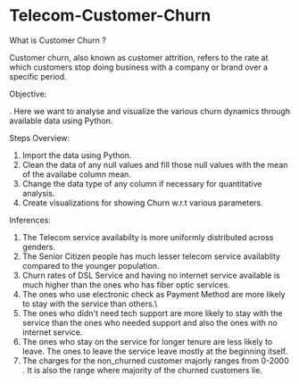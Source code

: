 # Telecom-Customer-Churn
What is Customer Churn ?

Customer churn, also known as customer attrition, refers to the rate at which customers stop doing business with a company or brand over a specific period.

Objective:

. Here we want to analyse and visualize the various churn dynamics through available data using Python. 

Steps Overview:
1. Import the data using Python.
2. Clean the data of any null values and fill those null values with the mean of the availabe column mean.
3. Change the data type of any column if necessary for quantitative analysis.
4. Create visualizations for showing Churn w.r.t various parameters.

Inferences:
1. The Telecom service availabilty is more uniformly distributed across genders.
2. The Senior Citizen people has much lesser telecom service availablity compared to the younger population.
3. Churn rates of DSL Service and having no internet service available is much higher than the ones who has fiber optic services.
4. The ones who use electronic check as Payment Method are more likely to stay with the service than others.\
5. The ones who didn't need tech support are more likely to stay with the service than the ones who needed support and also the ones with no internet service.
6. The ones who stay on the service for longer tenure are less likely to leave. The ones to leave the service leave mostly at the beginning itself.
7. The charges for the non_churned customer majorly ranges from 0-2000 . It is also the range where majority of the churned customers lie. 
